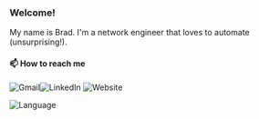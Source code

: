 ### Welcome!

My name is Brad. I'm a network engineer that loves to automate (unsurprising!).

#### 📫 How to reach me

![Gmail](https://img.shields.io/badge/Gmail-D14836?style=for-the-badge&logo=gmail&logoColor=white
)![LinkedIn](https://img.shields.io/badge/LinkedIn-0077B5?style=for-the-badge&logo=linkedin&logoColor=white) ![Website](https://img.shields.io/badge/website-000000?style=for-the-badge&logo=About.me&logoColor=white)


![Language](https://github-readme-stats.vercel.app/api/top-langs/?username=vehemont)
